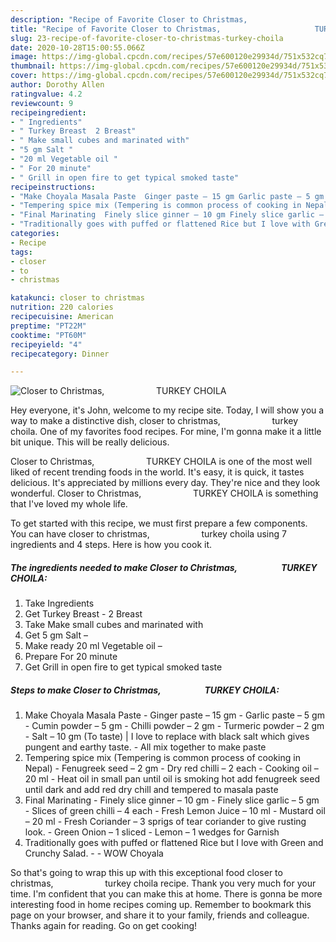 ```yaml
---
description: "Recipe of Favorite Closer to Christmas,                     TURKEY CHOILA"
title: "Recipe of Favorite Closer to Christmas,                     TURKEY CHOILA"
slug: 23-recipe-of-favorite-closer-to-christmas-turkey-choila
date: 2020-10-28T15:00:55.066Z
image: https://img-global.cpcdn.com/recipes/57e600120e29934d/751x532cq70/closer-to-christmas-turkey-choila-recipe-main-photo.jpg
thumbnail: https://img-global.cpcdn.com/recipes/57e600120e29934d/751x532cq70/closer-to-christmas-turkey-choila-recipe-main-photo.jpg
cover: https://img-global.cpcdn.com/recipes/57e600120e29934d/751x532cq70/closer-to-christmas-turkey-choila-recipe-main-photo.jpg
author: Dorothy Allen
ratingvalue: 4.2
reviewcount: 9
recipeingredient:
- " Ingredients"
- " Turkey Breast  2 Breast"
- " Make small cubes and marinated with"
- "5 gm Salt "
- "20 ml Vegetable oil "
- " For 20 minute"
- " Grill in open fire to get typical smoked taste"
recipeinstructions:
- "Make Choyala Masala Paste  Ginger paste – 15 gm Garlic paste – 5 gm  Cumin powder – 5 gm Chilli powder – 2 gm  Turmeric powder – 2 gm  Salt – 10 gm (To taste) | I love to replace with black salt which gives pungent and earthy taste. All mix together to make paste"
- "Tempering spice mix (Tempering is common process of cooking in Nepal) Fenugreek seed – 2 gm  Dry red chilli – 2 each Cooking oil – 20 ml Heat oil in small pan until oil is smoking hot add fenugreek seed until dark and add red dry chill and tempered to masala paste"
- "Final Marinating  Finely slice ginner – 10 gm Finely slice garlic – 5 gm  Slices of green chilli – 4 each  Fresh Lemon Juice – 10 ml Mustard oil – 20 ml  Fresh Coriander – 3 sprigs of tear coriander to give rusting look. Green Onion – 1 sliced Lemon – 1 wedges for Garnish"
- "Traditionally goes with puffed or flattened Rice but I love with Green and Crunchy Salad.  WOW Choyala"
categories:
- Recipe
tags:
- closer
- to
- christmas

katakunci: closer to christmas 
nutrition: 220 calories
recipecuisine: American
preptime: "PT22M"
cooktime: "PT60M"
recipeyield: "4"
recipecategory: Dinner

---
```



![Closer to Christmas,                     TURKEY CHOILA](https://img-global.cpcdn.com/recipes/57e600120e29934d/751x532cq70/closer-to-christmas-turkey-choila-recipe-main-photo.jpg)

Hey everyone, it's John, welcome to my recipe site. Today, I will show you a way to make a distinctive dish, closer to christmas,                     turkey choila. One of my favorites food recipes. For mine, I'm gonna make it a little bit unique. This will be really delicious.

Closer to Christmas,                     TURKEY CHOILA is one of the most well liked of recent trending foods in the world. It's easy, it is quick, it tastes delicious. It's appreciated by millions every day. They're nice and they look wonderful. Closer to Christmas,                     TURKEY CHOILA is something that I've loved my whole life.




To get started with this recipe, we must first prepare a few components. You can have closer to christmas,                     turkey choila using 7 ingredients and 4 steps. Here is how you cook it.

<!--inarticleads1-->

##### The ingredients needed to make Closer to Christmas,                     TURKEY CHOILA:

1. Take  Ingredients
1. Get  Turkey Breast - 2 Breast
1. Take  Make small cubes and marinated with
1. Get 5 gm Salt –
1. Make ready 20 ml Vegetable oil –
1. Prepare  For 20 minute
1. Get  Grill in open fire to get typical smoked taste




<!--inarticleads2-->

##### Steps to make Closer to Christmas,                     TURKEY CHOILA:

1. Make Choyala Masala Paste  - Ginger paste – 15 gm - Garlic paste – 5 gm  - Cumin powder – 5 gm - Chilli powder – 2 gm  - Turmeric powder – 2 gm  - Salt – 10 gm (To taste) | I love to replace with black salt which gives pungent and earthy taste. - All mix together to make paste
1. Tempering spice mix (Tempering is common process of cooking in Nepal) - Fenugreek seed – 2 gm  - Dry red chilli – 2 each - Cooking oil – 20 ml - Heat oil in small pan until oil is smoking hot add fenugreek seed until dark and add red dry chill and tempered to masala paste
1. Final Marinating  - Finely slice ginner – 10 gm - Finely slice garlic – 5 gm  - Slices of green chilli – 4 each  - Fresh Lemon Juice – 10 ml - Mustard oil – 20 ml  - Fresh Coriander – 3 sprigs of tear coriander to give rusting look. - Green Onion – 1 sliced - Lemon – 1 wedges for Garnish
1. Traditionally goes with puffed or flattened Rice but I love with Green and Crunchy Salad. -  - WOW Choyala




So that's going to wrap this up with this exceptional food closer to christmas,                     turkey choila recipe. Thank you very much for your time. I'm confident that you can make this at home. There is gonna be more interesting food in home recipes coming up. Remember to bookmark this page on your browser, and share it to your family, friends and colleague. Thanks again for reading. Go on get cooking!

